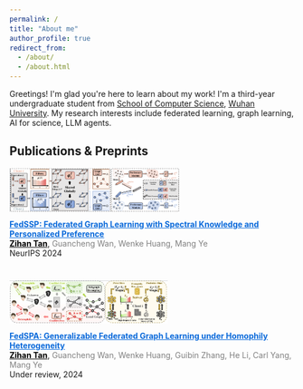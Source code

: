 ```yaml
---
permalink: /
title: "About me"
author_profile: true
redirect_from: 
  - /about/
  - /about.html
---
```


Greetings! I'm glad you're here to learn about my work! I'm a third-year undergraduate student from [School of Computer Science](https://cs.whu.edu.cn/), [Wuhan University](https://www.whu.edu.cn/). My research interests include federated learning, graph learning, AI for science, LLM agents.

## Publications & Preprints

<div style="display: block; margin-bottom: 40px;">
  <div>
    <img src="fedssp.png" alt="FedSSP Image" width="300">
  </div>
  <div style="margin-top: 10px;">
    <a href="https://arxiv.org/pdf/2410.20105" style="color: #0969DA;"><b>FedSSP: Federated Graph Learning with Spectral Knowledge and Personalized Preference</b></a><br>
    <span style="color: black;"><b><u>Zihan Tan</u></b></span>, <span style="color: gray;">Guancheng Wan, Wenke Huang, Mang Ye</span><br>
    NeurIPS 2024
  </div>
</div>

<div style="display: block;">
  <div>
    <img src="fedspa.png" alt="FedSPA Image" width="280">
  </div>
  <div style="margin-top: 10px;">
    <a href="https://oakleytan.github.io/" style="color: #0969DA;"><b>FedSPA: Generalizable Federated Graph Learning under Homophily Heterogeneity</b></a><br>
    <span style="color: black;"><b><u>Zihan Tan</u></b></span>, <span style="color: gray;">Guancheng Wan, Wenke Huang, Guibin Zhang, He Li, Carl Yang, Mang Ye</span><br>
    Under review, 2024
  </div>
</div>
